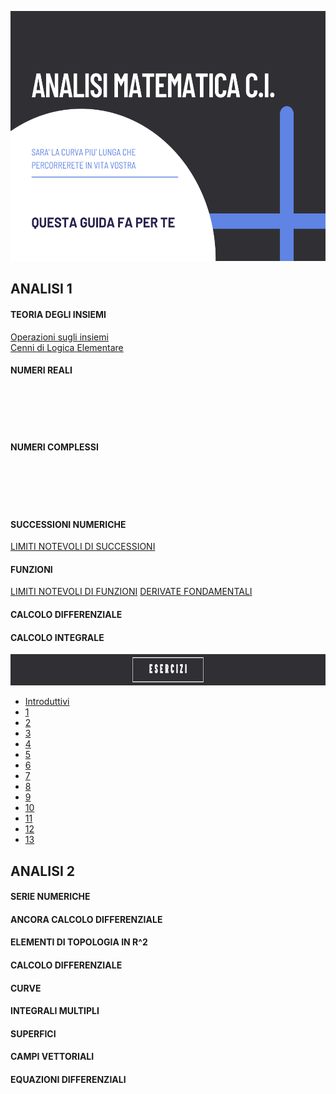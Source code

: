 <p align="center">
<img height="400" weight="700" style="align:center" src="https://github.com/fralabi/images/blob/main/COMPUTER_ENGINEERING/ANALISI%20MATEMATICA%20C.I..png">
</p>


## ANALISI 1
#### TEORIA DEGLI INSIEMI
[Operazioni sugli insiemi]() <br>
[Cenni di Logica Elementare]() <br>
#### NUMERI REALI
[]() <br>
[]() <br>
[]() <br>
[]() <br>
#### NUMERI COMPLESSI
[]() <br>
[]() <br>
[]() <br>
[]() <br>
#### SUCCESSIONI NUMERICHE
[LIMITI NOTEVOLI DI SUCCESSIONI](https://github.com/fralabi/Computer_Engineering/blob/main/Primo_Anno/ANALISI%20MATEMATICA%20C.I/LIMITI%20NOTEVOLI%20DI%20SUCCESSIONI.pdf)
#### FUNZIONI
[LIMITI NOTEVOLI DI FUNZIONI](https://github.com/fralabi/Computer_Engineering/blob/main/Primo_Anno/ANALISI%20MATEMATICA%20C.I/LIMITI%20NOTEVOLI%20DI%20FUNZIONI.pdf)
[DERIVATE FONDAMENTALI](https://github.com/fralabi/Computer_Engineering/blob/main/Primo_Anno/ANALISI%20MATEMATICA%20C.I/DERIVATE%20FONDAMENTALI.pdf)
#### CALCOLO DIFFERENZIALE
#### CALCOLO INTEGRALE

<p align="center">
<img height="50" style="align:center" src="https://github.com/fralabi/images/blob/main/COMPUTER_ENGINEERING/ESERCIZI(3).png">
</p>

- [Introduttivi](https://github.com/fralabi/Computer_Engineering/blob/main/Primo_Anno/ANALISI%20MATEMATICA%20C.I/Esercizi%20introduttivi.pdf)
- [1](https://github.com/fralabi/Computer_Engineering/blob/main/Primo_Anno/ANALISI%20MATEMATICA%20C.I/Esercizi%201.pdf)
- [2](https://github.com/fralabi/Computer_Engineering/blob/main/Primo_Anno/ANALISI%20MATEMATICA%20C.I/Esercizi%202.pdf)
- [3](https://github.com/fralabi/Computer_Engineering/blob/main/Primo_Anno/ANALISI%20MATEMATICA%20C.I/Esercizi%203.pdf)
- [4](https://github.com/fralabi/Computer_Engineering/blob/main/Primo_Anno/ANALISI%20MATEMATICA%20C.I/Esercizi%204.pdf)
- [5](https://github.com/fralabi/Computer_Engineering/blob/main/Primo_Anno/ANALISI%20MATEMATICA%20C.I/Esercizi%205.pdf)
- [6](https://github.com/fralabi/Computer_Engineering/blob/main/Primo_Anno/ANALISI%20MATEMATICA%20C.I/Esercizi%206.pdf)
- [7](https://github.com/fralabi/Computer_Engineering/blob/main/Primo_Anno/ANALISI%20MATEMATICA%20C.I/Esercizi%207.pdf)
- [8](https://github.com/fralabi/Computer_Engineering/blob/main/Primo_Anno/ANALISI%20MATEMATICA%20C.I/Esercizi%208.pdf)
- [9](https://github.com/fralabi/Computer_Engineering/blob/main/Primo_Anno/ANALISI%20MATEMATICA%20C.I/Esercizi%209.pdf)
- [10](https://github.com/fralabi/Computer_Engineering/blob/main/Primo_Anno/ANALISI%20MATEMATICA%20C.I/Esercizi%2010.pdf)
- [11](https://github.com/fralabi/Computer_Engineering/blob/main/Primo_Anno/ANALISI%20MATEMATICA%20C.I/Esercizi%2011.pdf)
- [12](https://github.com/fralabi/Computer_Engineering/blob/main/Primo_Anno/ANALISI%20MATEMATICA%20C.I/Esercizi%2012.pdf)
- [13](https://github.com/fralabi/Computer_Engineering/blob/main/Primo_Anno/ANALISI%20MATEMATICA%20C.I/Esercizi%2013.pdf)

## ANALISI 2
#### SERIE NUMERICHE
#### ANCORA CALCOLO DIFFERENZIALE
#### ELEMENTI DI TOPOLOGIA IN R^2
#### CALCOLO DIFFERENZIALE
#### CURVE
#### INTEGRALI MULTIPLI
#### SUPERFICI 
#### CAMPI VETTORIALI
#### EQUAZIONI DIFFERENZIALI

